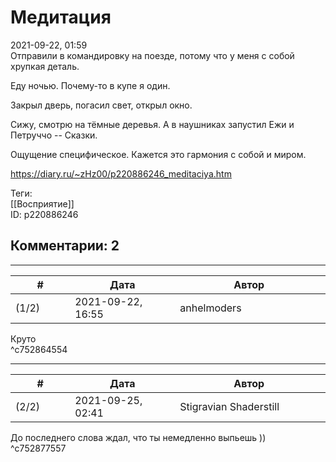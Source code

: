 Медитация
=========

  
2021-09-22, 01:59  
 Отправили в командировку на поезде, потому что у меня с собой хрупкая деталь.   
   
 Еду ночью. Почему-то в купе я один.   
   
 Закрыл дверь, погасил свет, открыл окно.   
   
 Сижу, смотрю на тёмные деревья. А в наушниках запустил Ежи и Петруччо -- Сказки.   
   
 Ощущение специфическое. Кажется это гармония с собой и миром.   
  
<https://diary.ru/~zHz00/p220886246_meditaciya.htm>  
  
Теги:  
[[Восприятие]]  
ID: p220886246  


Комментарии: 2
--------------

  


---



|         #         |              Дата              |                     Автор                     |           ID           |
| --- | --- | --- | --- |
| (1/2) | 2021-09-22, 16:55 | anhelmoders | c752864554 |

  
 Круто   
 ^c752864554

---



|         #         |              Дата              |                     Автор                     |           ID           |
| --- | --- | --- | --- |
| (2/2) | 2021-09-25, 02:41 | Stigravian Shaderstill | c752877557 |

  
 До последнего слова ждал, что ты немедленно выпьешь ))   
 ^c752877557